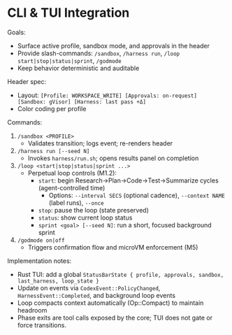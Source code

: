 # CLI & TUI Integration

Goals:
- Surface active profile, sandbox mode, and approvals in the header
- Provide slash-commands: `/sandbox`, `/harness run`, `/loop start|stop|status|sprint`, `/godmode`
- Keep behavior deterministic and auditable

Header spec:
- Layout: `[Profile: WORKSPACE_WRITE] [Approvals: on-request] [Sandbox: gVisor] [Harness: last pass +Δ]`
- Color coding per profile

Commands:
1) `/sandbox <PROFILE>`
   - Validates transition; logs event; re-renders header
2) `/harness run [--seed N]`
   - Invokes `harness/run.sh`; opens results panel on completion
3) `/loop <start|stop|status|sprint ...>`
   - Perpetual loop controls (M1.2):
     - `start`: begin Research→Plan→Code→Test→Summarize cycles (agent-controlled time)
       - Options: `--interval SECS` (optional cadence), `--context NAME` (label runs), `--once`
     - `stop`: pause the loop (state preserved)
     - `status`: show current loop status
     - `sprint <goal> [--seed N]`: run a short, focused background sprint
4) `/godmode on|off`
   - Triggers confirmation flow and microVM enforcement (M5)

Implementation notes:
- Rust TUI: add a global `StatusBarState { profile, approvals, sandbox, last_harness, loop_state }`
- Update on events via `CodexEvent::PolicyChanged`, `HarnessEvent::Completed`, and background loop events
- Loop compacts context automatically (Op::Compact) to maintain headroom
- Phase exits are tool calls exposed by the core; TUI does not gate or force transitions.
